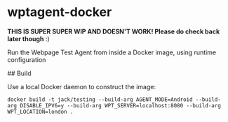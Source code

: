 # wptagent-docker
**THIS IS SUPER SUPER WIP AND DOESN'T WORK! Please do check back later though** :)

Run the Webpage Test Agent from inside a Docker image, using runtime configuration

## Build

Use a local Docker daemon to construct the image:

```
docker build -t jack/testing --build-arg AGENT_MODE=Android --build-arg DISABLE_IPV6=y --build-arg WPT_SERVER=localhost:8080 --build-arg WPT_LOCATION=london .
```